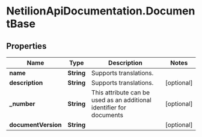 # NetilionApiDocumentation.DocumentBase

## Properties
Name | Type | Description | Notes
------------ | ------------- | ------------- | -------------
**name** | **String** | Supports translations. | 
**description** | **String** | Supports translations. | [optional] 
**_number** | **String** | This attribute can be used as an additional identifier for documents | [optional] 
**documentVersion** | **String** |  | [optional] 



